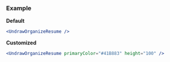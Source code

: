 ### Example

**Default**
```jsx
<UndrawOrganizeResume />
```

**Customized**
```jsx
<UndrawOrganizeResume primaryColor="#41B883" height="100" />
```
